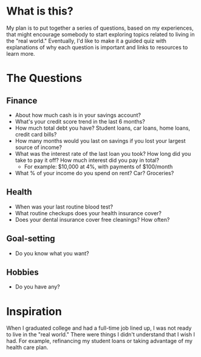 # What is this?
My plan is to put together a series of questions, based on my experiences, that might encourage somebody to start exploring  topics related to living in the "real world." Eventually, I'd like to make it a guided quiz with explanations of why each question is important and links to resources to learn more. 

# The Questions

## Finance
* About how much cash is in your savings account?
* What's your credit score trend in the last 6 months?
* How much total debt you have? Student loans, car loans, home loans, credit card bills?
* How many months would you last on savings if you lost your largest source of income?
* What was the interest rate of the last loan you took? How long did you take to pay it off? How much interest did you pay in total?
  * For example: $10,000 at 4%, with payments of $100/month
* What % of your income do you spend on rent? Car? Groceries?

## Health
* When was your last routine blood test?
* What routine checkups does your health insurance cover?
* Does your dental insurance cover free cleanings? How often? 

## Goal-setting
* Do you know what you want?

## Hobbies
* Do you have any?

# Inspiration
When I graduated college and had a full-time job lined up, I was not ready to live in the "real world." There were things I didn't understand that I wish I had. For example, refinancing my student loans or taking advantage of my health care plan. 
